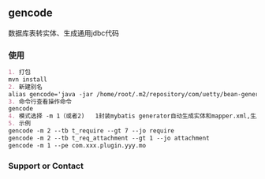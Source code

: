 ## gencode

数据库表转实体、生成通用jdbc代码

### 使用

```markdown
1. 打包
mvn install
2. 新建别名
alias gencode='java -jar /home/root/.m2/repository/com/uetty/bean-generator/1.0.2-RC/bean-generator-1.0.2-RC-jar-with-dependencies.jar'
3. 命令行查看操作命令
gencode
4. 模式选择 -m 1（或者2)   1封装mybatis generator自动生成实体和mapper.xml,生成在~/gencode目录下   2封装jdbc语句自动生成(需生成代码引用StatementUtil类)
5. 示例
gencode -m 2 --tb t_require --gt 7 --jo require
gencode -m 2 --tb t_req_attachment --gt 1 --jo attachment
gencode -m 1 --pe com.xxx.plugin.yyy.mo

```
### Support or Contact



